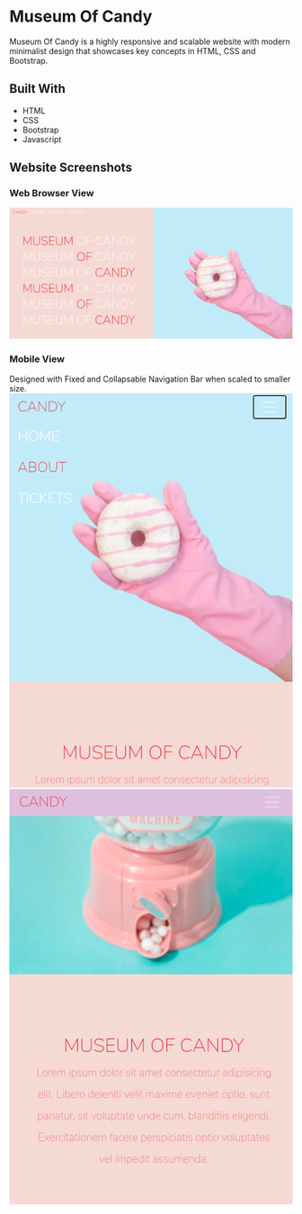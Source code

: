 # Museum Of Candy
Museum Of Candy is a highly responsive and scalable website with modern minimalist design that showcases key concepts in HTML, CSS and Bootstrap.

## Built With
* HTML
* CSS
* Bootstrap
* Javascript

## Website Screenshots
### Web Browser View
 ![Web Browser View (Large)](fullView1.PNG)
 
 ### Mobile View
 Designed with Fixed and Collapsable Navigation Bar when scaled to smaller size.
 ![Mobile View](mobileView.PNG)
 ![Mobile View](mobileView2.PNG)
